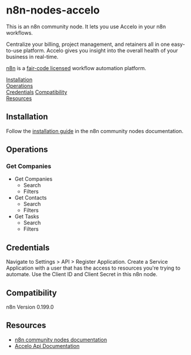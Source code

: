 # n8n-nodes-accelo

This is an n8n community node. It lets you use Accelo in your n8n workflows.

Centralize your billing, project management, and retainers all in one
easy-to-use platform. Accelo gives you insight into the overall health of your
business in real-time.

[n8n](https://n8n.io/) is a [fair-code licensed](https://docs.n8n.io/reference/license/)
workflow automation platform.

[Installation](#installation)  
[Operations](#operations)  
[Credentials](#credentials)
[Compatibility](#compatibility)  
[Resources](#resources)  

## Installation

Follow the [installation guide](https://docs.n8n.io/integrations/community-nodes/installation/)
in the n8n community nodes documentation.

## Operations

### Get Companies
- Get Companies
    - Search
    - Filters
- Get Contacts
    - Search
    - Filters
- Get Tasks
    - Search
    - Filters

## Credentials
Navigate to Settings > API > Register Application.
Create a Service Application with a user that has the access to resources
you're trying to automate.
Use the Client ID and Client Secret in this n8n node.

## Compatibility

n8n Version 0.199.0

## Resources

* [n8n community nodes documentation](https://docs.n8n.io/integrations/community-nodes/)
* [Accelo Api Documentation](https://api.accelo.com/docs/)
